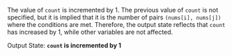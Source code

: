 The value of `count` is incremented by 1. The previous value of `count` is not specified, but it is implied that it is the number of pairs `(nums[i], nums[j])` where the conditions are met. Therefore, the output state reflects that `count` has increased by 1, while other variables are not affected.

Output State: **`count` is incremented by 1**